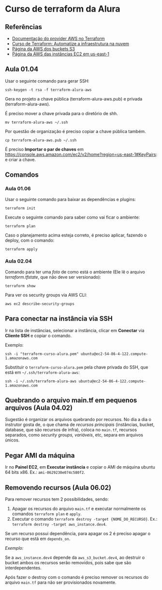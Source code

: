
# Curso de terraform da Alura

## Referências

- [Documentação do provider AWS no Terraform](https://registry.terraform.io/providers/hashicorp/aws/latest/docs)
- [Curso de Terraform: Automatize a infraestrutura na nuvem](https://cursos.alura.com.br/course/terraform)
- [Página da AWS dos buckets S3](https://s3.console.aws.amazon.com/s3/home?region=us-east-1)
- [Página da AWS das instâncias EC2 em us-east-1](https://console.aws.amazon.com/ec2/v2/home?region=us-east-1#Instances:v=3;sort=tag:Name)

## Aula 01.04

Usar o seguinte comando para gerar SSH:
```
ssh-keygen -t rsa -f terraform-alura-aws
```
Gera no projeto a chave pública (terraform-alura-aws.pub) e privada (terraform-alura-aws).

É preciso mover a chave privada para o diretório de shh.
```
mv terraform-alura-aws ~/.ssh
```

Por questão de organização é preciso copiar a chave pública também.
```
cp terraform-alura-aws.pub ~/.ssh
```

É preciso **Importar o par de chaves** em https://console.aws.amazon.com/ec2/v2/home?region=us-east-1#KeyPairs: e criar a chave.

## Comandos

### Aula 01.06

Usar o seguinte comando para baixar as dependências e plugins:

```
terraform init
```

Execute o seguinte comando para saber como vai ficar o ambiente:
```
terraform plan
```

Caso o planejamento acima esteja correto, é preciso aplicar, fazendo o deploy, com o comando:
```
terraform apply
```

### Aula 02.04

Comando para ter uma _foto_ de como está o ambiente (Ele lê o arquivo _terraform.tfstate_, que não deve ser versionado):
```
terraform show
```

Para ver os security groups via AWS CLI:
```
aws ec2 describe-security-groups
```

## Para conectar na instância via SSH

Ir na lista de instâncias, selecionar a instância, clicar em **Conectar** via **Cliente SSH** e copiar o comando.

Exemplo:
```
ssh -i "terraform-curso-alura.pem" ubuntu@ec2-54-86-4-122.compute-1.amazonaws.com
```

Substituir o `terraform-curso-alura.pem` pela chave privada do SSH, que está em `~/.ssh/terraform-alura-aws`:
```
ssh -i ~/.ssh/terraform-alura-aws ubuntu@ec2-54-86-4-122.compute-1.amazonaws.com 
```

## Quebrando o arquivo main.tf em pequenos arquivos (Aula 04.02)

Sugestão é organizar os arquivos quebrando por recursos. No dia a dia o instrutor gosta de, o que chama de _recursos principais_ (instâncias, bucket, database, que são recursos de infra), coloca no `main.tf`, recursos separados, como _security groups, variáveis_, etc, separa em arquivos únicos.

## Pegar AMI da máquina

Ir no **Painel EC2**, em **Executar instância** e copiar o AMI de máquina ubuntu 64 bits x86. Ex.: `ami-0629230e074c580f2`.

## Removendo recursos (Aula 06.02)

Para remover recursos tem 2 possibilidades, sendo:

1. Apagar os recursos do arquivo `main.tf` e executar normalmente os comandos `terraform plan` e `apply`.
1. Executar o comando `terraform destroy -target {NOME_DO_RECURSO}`. Ex.: `terraform destroy -target aws_instance.dev4`.

Se um recurso possui dependência, para apagar os 2 é preciso apagar o recurso que está em `depends_on`.

_Exemplo:_

Se a `aws_instance.dev4` depende da `aws_s3_bucket.dev4`, ao destruir o bucket ambos os recursos serão removidos, pois sabe que são interdependentes.

Após fazer o destroy com o comando é preciso remover os recursos do arquivo `main.tf` para não ser provisionados novamente.
